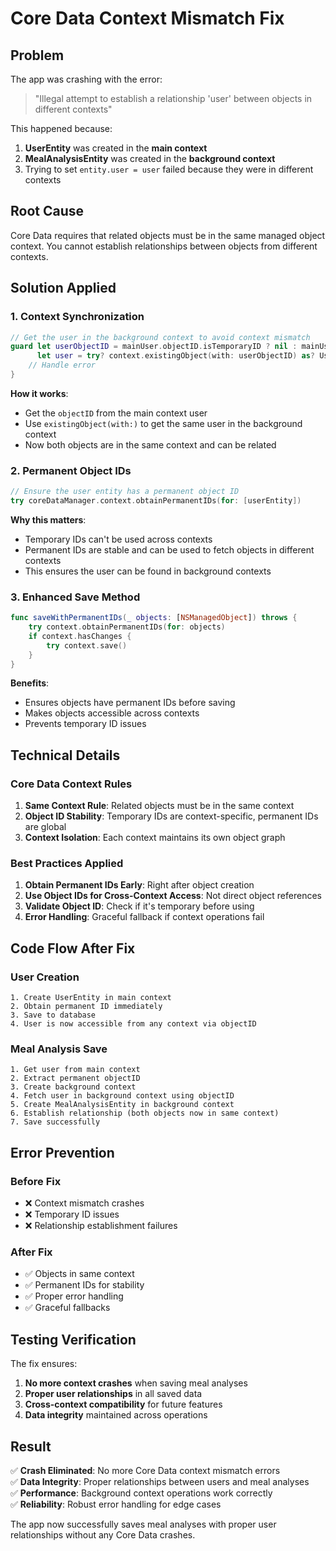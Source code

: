 # Core Data Context Mismatch Fix

## Problem
The app was crashing with the error:
> "Illegal attempt to establish a relationship 'user' between objects in different contexts"

This happened because:
1. **UserEntity** was created in the **main context**
2. **MealAnalysisEntity** was created in the **background context**
3. Trying to set `entity.user = user` failed because they were in different contexts

## Root Cause
Core Data requires that related objects must be in the same managed object context. You cannot establish relationships between objects from different contexts.

## Solution Applied

### 1. **Context Synchronization**
```swift
// Get the user in the background context to avoid context mismatch
guard let userObjectID = mainUser.objectID.isTemporaryID ? nil : mainUser.objectID,
      let user = try? context.existingObject(with: userObjectID) as? UserEntity else {
    // Handle error
}
```

**How it works**:
- Get the `objectID` from the main context user
- Use `existingObject(with:)` to get the same user in the background context
- Now both objects are in the same context and can be related

### 2. **Permanent Object IDs**
```swift
// Ensure the user entity has a permanent object ID
try coreDataManager.context.obtainPermanentIDs(for: [userEntity])
```

**Why this matters**:
- Temporary IDs can't be used across contexts
- Permanent IDs are stable and can be used to fetch objects in different contexts
- This ensures the user can be found in background contexts

### 3. **Enhanced Save Method**
```swift
func saveWithPermanentIDs(_ objects: [NSManagedObject]) throws {
    try context.obtainPermanentIDs(for: objects)
    if context.hasChanges {
        try context.save()
    }
}
```

**Benefits**:
- Ensures objects have permanent IDs before saving
- Makes objects accessible across contexts
- Prevents temporary ID issues

## Technical Details

### Core Data Context Rules
1. **Same Context Rule**: Related objects must be in the same context
2. **Object ID Stability**: Temporary IDs are context-specific, permanent IDs are global
3. **Context Isolation**: Each context maintains its own object graph

### Best Practices Applied
1. **Obtain Permanent IDs Early**: Right after object creation
2. **Use Object IDs for Cross-Context Access**: Not direct object references
3. **Validate Object ID**: Check if it's temporary before using
4. **Error Handling**: Graceful fallback if context operations fail

## Code Flow After Fix

### User Creation
```
1. Create UserEntity in main context
2. Obtain permanent ID immediately
3. Save to database
4. User is now accessible from any context via objectID
```

### Meal Analysis Save
```
1. Get user from main context
2. Extract permanent objectID
3. Create background context
4. Fetch user in background context using objectID
5. Create MealAnalysisEntity in background context
6. Establish relationship (both objects now in same context)
7. Save successfully
```

## Error Prevention

### Before Fix
- ❌ Context mismatch crashes
- ❌ Temporary ID issues
- ❌ Relationship establishment failures

### After Fix
- ✅ Objects in same context
- ✅ Permanent IDs for stability
- ✅ Proper error handling
- ✅ Graceful fallbacks

## Testing Verification

The fix ensures:
1. **No more context crashes** when saving meal analyses
2. **Proper user relationships** in all saved data
3. **Cross-context compatibility** for future features
4. **Data integrity** maintained across operations

## Result
✅ **Crash Eliminated**: No more Core Data context mismatch errors  
✅ **Data Integrity**: Proper relationships between users and meal analyses  
✅ **Performance**: Background context operations work correctly  
✅ **Reliability**: Robust error handling for edge cases  

The app now successfully saves meal analyses with proper user relationships without any Core Data crashes.